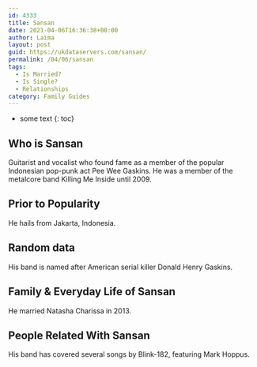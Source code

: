 ```yaml
---
id: 4333
title: Sansan
date: 2021-04-06T16:36:38+00:00
author: Laima
layout: post
guid: https://ukdataservers.com/sansan/
permalink: /04/06/sansan
tags:
  - Is Married?
  - Is Single?
  - Relationships
category: Family Guides
---
```


* some text
{: toc}


## Who is Sansan
                  
                  
                  
Guitarist and vocalist who found fame as a member of the popular Indonesian pop-punk act Pee Wee Gaskins. He was a member of the metalcore band Killing Me Inside until 2009.
                  
              
            
              
            
                
                
                
## Prior to Popularity
                  
                  
                  
He hails from Jakarta, Indonesia. 
                  
              
            
              
            
                
                
                
## Random data
                  
                  
                  
His band is named after American serial killer Donald Henry Gaskins. 
                  
              
            
              
            
                
                
                
## Family & Everyday Life of Sansan
                  
                  
                  
He married Natasha Charissa in 2013.
                  
              
            
              
            
                
                
                
## People Related With Sansan
                  
                  
                  
His band has covered several songs by Blink-182, featuring Mark Hoppus.
                  
              
            
              
            
                
              
            
              
              
            
            
              
            
          
          
          